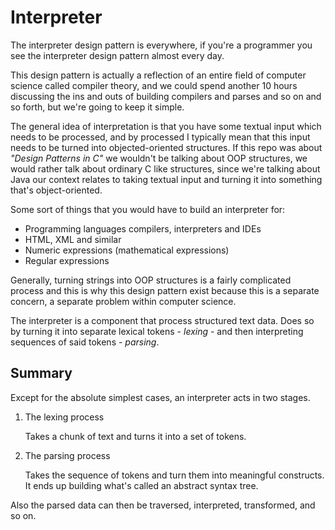 # Interpreter

The interpreter design pattern is everywhere, if you're a programmer you see the interpreter design pattern almost every day.

This design pattern is actually a reflection of an entire field of computer science called compiler theory, and we could spend another 10 hours discussing the ins and outs of building compilers and parses and so on and so forth, but we're going to keep it simple.

The general idea of interpretation is that you have some textual input which needs to be processed, and by processed I typically mean that this input needs to be turned into objected-oriented structures. If this repo was about *"Design Patterns in C"* we wouldn't be talking about OOP structures, we would rather talk about ordinary C like structures, since we're talking about Java our context relates to taking textual input and turning it into something that's object-oriented.

Some sort of things that you would have to build an interpreter for:

- Programming languages compilers, interpreters and IDEs
- HTML, XML and similar
- Numeric expressions (mathematical expressions)
- Regular expressions

Generally, turning strings into OOP structures is a fairly complicated process and this is why this design pattern exist because this is a separate concern, a separate problem within computer science.

The interpreter is a component that process structured text data. Does so by turning it into separate lexical tokens - *lexing* - and then interpreting sequences of said tokens - *parsing*.

## Summary

Except for the absolute simplest cases, an interpreter acts in two stages.

1. The lexing process

    Takes a chunk of text and turns it into a set of tokens.

2. The parsing process

    Takes the sequence of tokens and turn them into meaningful constructs. It ends up building what's called an abstract syntax tree.

Also the parsed data can then be traversed, interpreted, transformed, and so on.
